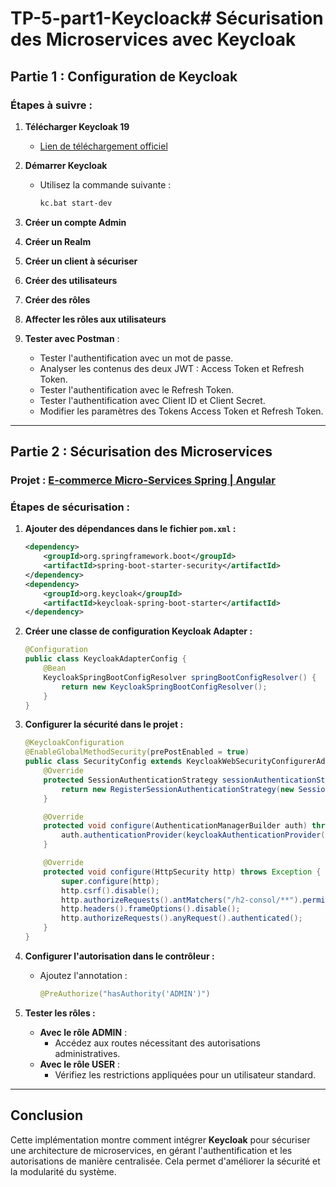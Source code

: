 # TP-5-part1-Keycloack# Sécurisation des Microservices avec Keycloak

## Partie 1 : Configuration de Keycloak

### Étapes à suivre :
1. **Télécharger Keycloak 19**
   - [Lien de téléchargement officiel](https://www.keycloak.org/downloads)

2. **Démarrer Keycloak**
   - Utilisez la commande suivante :
     ```bash
     kc.bat start-dev
     ```

3. **Créer un compte Admin**

4. **Créer un Realm**

5. **Créer un client à sécuriser**

6. **Créer des utilisateurs**

7. **Créer des rôles**

8. **Affecter les rôles aux utilisateurs**

9. **Tester avec Postman** :
   - Tester l'authentification avec un mot de passe.
   - Analyser les contenus des deux JWT : Access Token et Refresh Token.
   - Tester l'authentification avec le Refresh Token.
   - Tester l'authentification avec Client ID et Client Secret.
   - Modifier les paramètres des Tokens Access Token et Refresh Token.

---

## Partie 2 : Sécurisation des Microservices

### Projet : [E-commerce Micro-Services Spring | Angular](https://github.com/Amina-contact/e-commerce-Micro-services-Spring-Angular)

### Étapes de sécurisation :

1. **Ajouter des dépendances dans le fichier `pom.xml` :**
   ```xml
   <dependency>
       <groupId>org.springframework.boot</groupId>
       <artifactId>spring-boot-starter-security</artifactId>
   </dependency>
   <dependency>
       <groupId>org.keycloak</groupId>
       <artifactId>keycloak-spring-boot-starter</artifactId>
   </dependency>
   ```

2. **Créer une classe de configuration Keycloak Adapter :**
   ```java
   @Configuration
   public class KeycloakAdapterConfig {
       @Bean
       KeycloakSpringBootConfigResolver springBootConfigResolver() {
           return new KeycloakSpringBootConfigResolver();
       }
   }
   ```

3. **Configurer la sécurité dans le projet :**
   ```java
   @KeycloakConfiguration
   @EnableGlobalMethodSecurity(prePostEnabled = true)
   public class SecurityConfig extends KeycloakWebSecurityConfigurerAdapter {
       @Override
       protected SessionAuthenticationStrategy sessionAuthenticationStrategy() {
           return new RegisterSessionAuthenticationStrategy(new SessionRegistryImpl());
       }

       @Override
       protected void configure(AuthenticationManagerBuilder auth) throws Exception {
           auth.authenticationProvider(keycloakAuthenticationProvider());
       }

       @Override
       protected void configure(HttpSecurity http) throws Exception {
           super.configure(http);
           http.csrf().disable();
           http.authorizeRequests().antMatchers("/h2-consol/**").permitAll();
           http.headers().frameOptions().disable();
           http.authorizeRequests().anyRequest().authenticated();
       }
   }
   ```

4. **Configurer l'autorisation dans le contrôleur :**
   - Ajoutez l'annotation :
     ```java
     @PreAuthorize("hasAuthority('ADMIN')")
     ```

5. **Tester les rôles :**
   - **Avec le rôle ADMIN** :
     - Accédez aux routes nécessitant des autorisations administratives.
   - **Avec le rôle USER** :
     - Vérifiez les restrictions appliquées pour un utilisateur standard.

---

## Conclusion
Cette implémentation montre comment intégrer **Keycloak** pour sécuriser une architecture de microservices, en gérant l'authentification et les autorisations de manière centralisée. Cela permet d'améliorer la sécurité et la modularité du système.
